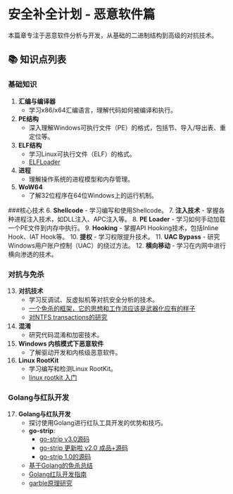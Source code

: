 # 安全补全计划 - 恶意软件篇

本篇章专注于恶意软件分析与开发，从基础的二进制结构到高级的对抗技术。

## 📚 知识点列表

### 基础知识
1.  **汇编与编译器**
    -   学习x86/x64汇编语言，理解代码如何被编译和执行。
2.  **PE结构**
    -   深入理解Windows可执行文件（PE）的格式，包括节、导入/导出表、重定位等。
3.  **ELF结构**
    -   学习Linux可执行文件（ELF）的格式。
    -   [ELFLoader](https://t.zsxq.com/057UF2nQf)
4.  **进程**
    -   理解操作系统的进程模型和内存管理。
5.  **WoW64**
    -   了解32位程序在64位Windows上的运行机制。

###核心技术
6.  **Shellcode**
    -   学习编写和使用Shellcode。
7.  **注入技术**
    -   掌握各种进程注入技术，如DLL注入、APC注入等。
8.  **PE Loader**
    -   学习如何手动加载一个PE文件到内存中执行。
9.  **Hooking**
    -   掌握API Hooking技术，包括Inline Hook、IAT Hook等。
10. **提权**
    -   学习权限提升技术。
11. **UAC Bypass**
    -   研究Windows用户账户控制（UAC）的绕过方法。
12. **横向移动**
    -   学习在内网中进行横向渗透的技术。

### 对抗与免杀
13. **对抗技术**
    -   学习反调试、反虚拟机等对抗安全分析的技术。
    -   [一个免杀的框架，它的思想和工作流应该是武器化应有的样子](https://t.zsxq.com/ieamiYn)
    -   [对NTFS transactions的研究](https://t.zsxq.com/RNVbeim)
14. **混淆**
    -   研究代码混淆和加密技术。
15. **Windows 内核模式下恶意软件**
    -   了解驱动开发和内核级恶意软件。
16. **Linux RootKit**
    -   学习编写和检测Linux RootKit。
    -   [linux rootkit 入门](https://t.zsxq.com/NFeiM3N)

### Golang与红队开发
17. **Golang与红队开发**
    -   探讨使用Golang进行红队工具开发的优势和技巧。
    -   **go-strip**:
        -   [go-strip v3.0源码](https://t.zsxq.com/05YVzFaiq)
        -   [go-strip 更新啦 v2.0 成品+源码](https://t.zsxq.com/rzvRnEm)
        -   [go-strip 1.0的源码](https://t.zsxq.com/6IurbMR)
    -   [基于Golang的免杀总结](https://t.zsxq.com/057I2BY3F)
    -   [Golang红队开发指南](https://t.zsxq.com/05eamI2Zb)
    -   [garble原理研究](https://t.zsxq.com/05QzfyBmi) 